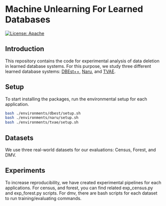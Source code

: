 # Machine Unlearning For Learned Databases

[![License: Apache](https://img.shields.io/badge/License-Apache-blue.svg)](https://opensource.org/licenses/Apache-2.0)

## Introduction

This repository contains the code for experimental analysis of data deletion in learned database systems. For this purpose, we study three different learned database systems: [DBEst++](https://github.com/qingzma/DBEst_MDN.git), [Naru](https://github.com/naru-project/naru.git), and [TVAE](https://github.com/sdv-dev/CTGAN.git). 

## Setup

To start installing the packages, run the environmental setup for each application. 

```bash
bash ./environments/dbest/setup.sh
bash ./environments/naru/setup.sh
bash ./environments/tvae/setup.sh
```


## Datasets

We use three real-world datasets for our evaluations: Census, Forest, and DMV.

## Experiments

To increase reproducibility, we have created experimental pipelines for each applications. For census, and forest, you can find related exp_census.py and exp_forest.py scripts. For dmv, there are bash scripts for each dataset to run training/evaluating commands. 
